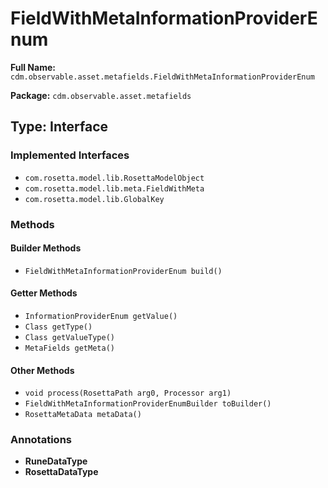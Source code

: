 # FieldWithMetaInformationProviderEnum

**Full Name:** `cdm.observable.asset.metafields.FieldWithMetaInformationProviderEnum`

**Package:** `cdm.observable.asset.metafields`

## Type: Interface

### Implemented Interfaces

- `com.rosetta.model.lib.RosettaModelObject`
- `com.rosetta.model.lib.meta.FieldWithMeta`
- `com.rosetta.model.lib.GlobalKey`

### Methods

#### Builder Methods

- `FieldWithMetaInformationProviderEnum build()`

#### Getter Methods

- `InformationProviderEnum getValue()`
- `Class getType()`
- `Class getValueType()`
- `MetaFields getMeta()`

#### Other Methods

- `void process(RosettaPath arg0, Processor arg1)`
- `FieldWithMetaInformationProviderEnumBuilder toBuilder()`
- `RosettaMetaData metaData()`

### Annotations

- **RuneDataType**
- **RosettaDataType**

